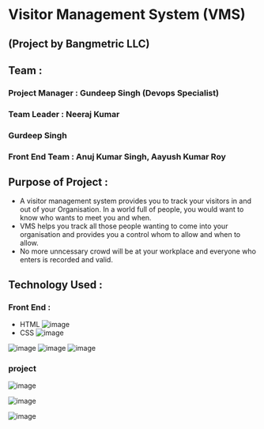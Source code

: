# Visitor Management System (VMS)
## (Project by Bangmetric LLC)
## Team :
### Project Manager : Gundeep Singh (Devops Specialist)
### Team Leader : Neeraj Kumar
### Gurdeep Singh
### Front End Team : Anuj Kumar Singh, Aayush Kumar Roy
## Purpose of Project :
* A visitor management system provides you to track your visitors in and out of your Organisation. In a world full of people, you would want to know who wants to meet you and when.
* VMS helps you track all those people wanting to come into your organisation and provides you a control whom to allow and when to allow.
* No more unncessary crowd will be at your workplace and everyone who enters is recorded and valid.

## Technology Used :
### Front End :
* HTML ![image](https://user-images.githubusercontent.com/54369528/109418632-727ef680-79ef-11eb-9bd0-9065843a0553.png)
* CSS ![image](https://user-images.githubusercontent.com/54369528/109418644-83c80300-79ef-11eb-8750-8356bcb9b5e8.png)

![image](https://user-images.githubusercontent.com/54369528/109418006-123a8580-79ec-11eb-9af5-91a51d9cf32b.png)
![image](https://user-images.githubusercontent.com/54369528/109418027-254d5580-79ec-11eb-83bb-2ca0ee9d6f4c.png)
![image](https://user-images.githubusercontent.com/54369528/109418039-3eee9d00-79ec-11eb-8746-a7919c636f31.png)

### project
![image](https://user-images.githubusercontent.com/54369528/109417939-bf60ce00-79eb-11eb-80e6-155d45ba0558.png)

![image](https://user-images.githubusercontent.com/54369528/109417931-b53ecf80-79eb-11eb-87f7-7bd69fd85250.png)

![image](https://user-images.githubusercontent.com/54369528/109417920-a0623c00-79eb-11eb-98ac-a414c3de9dfe.png)

